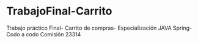 # TrabajoFinal-Carrito
Trabajo práctico Final- Carrito de compras- Especialización JAVA Spring-Codo a codo Comisión 23314
